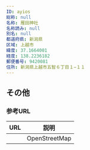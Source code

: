 ```yaml
---
ID: ayios
総称: null
名称: 雁田神社
名称読み: null
別名: null
都道府県: 新潟県
区域: 上越市
緯度: 37.1664001
経度: 138.2236182
郵便番号: 9420081
住所: 新潟県上越市五智６丁目１−１１
---
```


## その他

### 参考URL

| URL | 説明          |
| --- | ------------- |
|     | OpenStreetMap |
